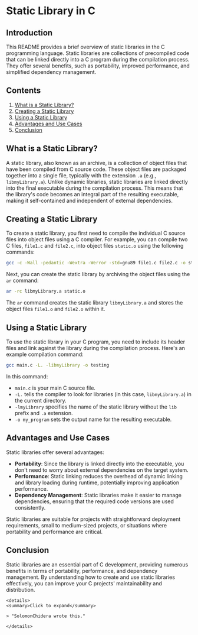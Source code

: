 # Static Library in C

## Introduction

This README provides a brief overview of static libraries in the C programming language. Static libraries are collections of precompiled code that can be linked directly into a C program during the compilation process. They offer several benefits, such as portability, improved performance, and simplified dependency management.

## Contents

1. [What is a Static Library?](#what-is-a-static-library)
2. [Creating a Static Library](#creating-a-static-library)
3. [Using a Static Library](#using-a-static-library)
4. [Advantages and Use Cases](#advantages-and-use-cases)
5. [Conclusion](#conclusion)

## What is a Static Library?

A static library, also known as an archive, is a collection of object files that have been compiled from C source code. These object files are packaged together into a single file, typically with the extension `.a` (e.g., `libmyLibrary.a`). Unlike dynamic libraries, static libraries are linked directly into the final executable during the compilation process. This means that the library's code becomes an integral part of the resulting executable, making it self-contained and independent of external dependencies.

## Creating a Static Library

To create a static library, you first need to compile the individual C source files into object files using a C compiler. For example, you can compile two C files, `file1.c` and `file2.c`, into object files `static.o` using the following commands:

```bash
gcc -c -Wall -pedantic -Wextra -Werror -std=gnu89 file1.c file2.c -o static.o
```

Next, you can create the static library by archiving the object files using the `ar` command:

```bash
ar -rc libmyLibrary.a static.o
```

The `ar` command creates the static library `libmyLibrary.a` and stores the object files `file1.o` and `file2.o` within it.

## Using a Static Library

To use the static library in your C program, you need to include its header files and link against the library during the compilation process. Here's an example compilation command:

```bash
gcc main.c -L. -libmyLibrary -o testing
```

In this command:
- `main.c` is your main C source file.
- `-L.` tells the compiler to look for libraries (in this case, `libmyLibrary.a`) in the current directory.
- `-lmyLibrary` specifies the name of the static library without the `lib` prefix and `.a` extension.
- `-o my_program` sets the output name for the resulting executable.

## Advantages and Use Cases

Static libraries offer several advantages:
- **Portability**: Since the library is linked directly into the executable, you don't need to worry about external dependencies on the target system.
- **Performance**: Static linking reduces the overhead of dynamic linking and library loading during runtime, potentially improving application performance.
- **Dependency Management**: Static libraries make it easier to manage dependencies, ensuring that the required code versions are used consistently.

Static libraries are suitable for projects with straightforward deployment requirements, small to medium-sized projects, or situations where portability and performance are critical.

## Conclusion

Static libraries are an essential part of C development, providing numerous benefits in terms of portability, performance, and dependency management. By understanding how to create and use static libraries effectively, you can improve your C projects' maintainability and distribution.
```
<details>
<summary>Click to expand</summary>

> "SolomonChidera wrote this."

</details>
